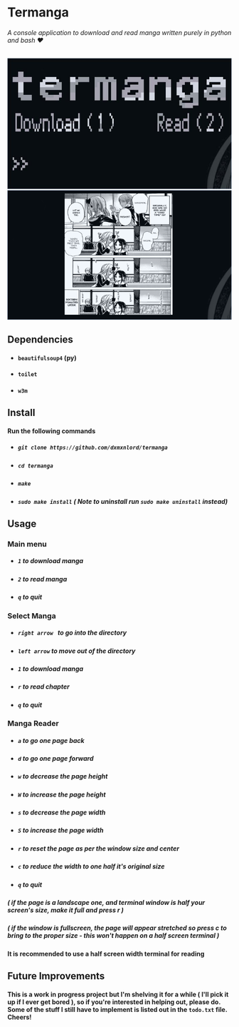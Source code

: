 # Termanga
###### A console application to download and read manga written purely in python and bash ♥

![Screenshot](screenshot1.jpg)
![Screenshot](screenshot3.png)

## Dependencies
- #### `beautifulsoup4` (py)
- #### `toilet`
- #### `w3m`

## Install
#### Run the following commands
  - ##### `git clone https://github.com/dxmxnlord/termanga`
  - ##### `cd termanga`
  - ##### `make`
  - ##### `sudo make install` *( Note to uninstall run `sudo make uninstall` instead)*

## Usage
### Main menu
  - ##### `1` to download manga
  - ##### `2` to read manga
  - ##### `q` to quit

### Select Manga
  - ##### `right arrow ` to go into the directory
  - ##### `left arrow` to move out of the directory  
  - ##### `1` to download manga
  - ##### `r` to read chapter
  - ##### `q` to quit

### Manga Reader
  - ##### `a` to go one page back
  - ##### `d` to go one page forward
  - ##### `w` to decrease the page height
  - ##### `W` to increase the page height
  - ##### `s` to decrease the page width
  - ##### `S` to increase the page width
  - ##### `r` to reset the page as per the window size and center
  - ##### `c` to reduce the width to one half it's original size
  - ##### `q` to quit
##### ( if the page is a landscape one, and terminal window is half your screen's size, make it full and press *r* )
##### ( if the window is fullscreen, the page will appear stretched so press *c* to bring to the proper size - this won't happen on a half screen terminal )

#### **It is recommended to use a half screen width terminal for reading**

## Future Improvements
#### This is a work in progress project but I'm shelving it for a while ( I'll pick it up if I ever get bored ), so if you're interested in helping out, please do. Some of the stuff I still have to implement is listed out in the `todo.txt` file. Cheers!  
